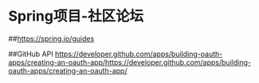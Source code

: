 # Spring项目-社区论坛

##https://spring.io/guides

##GitHub API
https://developer.github.com/apps/building-oauth-apps/creating-an-oauth-app/https://developer.github.com/apps/building-oauth-apps/creating-an-oauth-app/